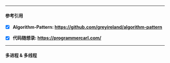 ------

#### 参考引用



- [x] **Algorithm-Pattern: https://github.com/greyireland/algorithm-pattern**
- [x] **代码随想录: https://programmercarl.com/**



------



#### 多进程 & 多线程

